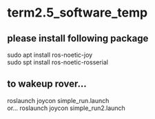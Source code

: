 # term2.5_software_temp

## please install following package  
sudo apt install ros-noetic-joy  
sudo spt install ros-noetic-rosserial  

## to wakeup rover...  
roslaunch joycon simple_run.launch  
or...
roslaunch joycon simple_run2.launch  

